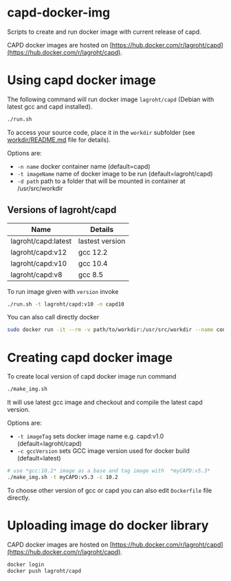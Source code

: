 # capd-docker-img

Scripts to create and run docker image with current release of capd.

CAPD docker images are hosted on [https://hub.docker.com/r/lagroht/capd](https://hub.docker.com/r/lagroht/capd).

# Using capd docker image

The following command will run docker image `lagroht/capd` (Debian with latest gcc and capd installed).  

```bash
./run.sh
```
To access your source code, place it in the `workdir` subfolder (see [workdir/README.md](workdir/README.md) file for details). 

Options are:

*  `-n name`       docker container name          (default=capd)
*  `-t imageName`  name of docker image to be run (default=lagroht/capd)
*  `-d path`       path to a folder that will be mounted in container at /usr/src/workdir

## Versions of lagroht/capd

| Name | Details | 
|---- |---  |
|lagroht/capd:latest | lastest version |
|lagroht/capd:v12 | gcc 12.2 |
|lagroht/capd:v10 | gcc 10.4 |
|lagroht/capd:v8 | gcc 8.5 |


To run image given with `version` invoke

```bash
./run.sh -t lagroht/capd:v10 -n capd10
```
You can also call directly docker

```bash
sudo docker run -it --rm -v path/to/workdir:/usr/src/workdir --name containerName lagroht/capd:version
```

# Creating capd docker image

To create local version of capd docker image run command

```bash
./make_img.sh
```

It will use latest gcc image and checkout and compile the latest capd version.

Options are:

* `-t imageTag`     sets docker image name e.g.  capd:v1.0       (default=lagroht/capd)
*  `-c gccVersion`  sets GCC image version used for docker build (default=latest)

```bash
# use *gcc:10.2* image as a base and tag image with  *myCAPD:v5.3*
./make_img.sh -t myCAPD:v5.3 -c 10.2
```

To choose other version of gcc or capd you can also edit `Dockerfile` file directly. 

# Uploading image do docker library

CAPD docker images are hosted on [https://hub.docker.com/r/lagroht/capd](https://hub.docker.com/r/lagroht/capd).

```bash
docker login
docker push lagroht/capd
```

